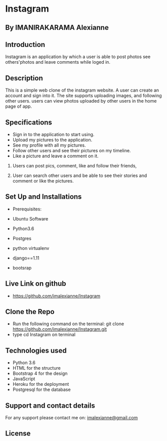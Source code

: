 # Instagram
## By IMANIRAKARAMA Alexianne

## Introduction
Instagram is an application by which a user is able to post photos see others'photos and leave comments while loged in.

## Description

This is a simple web clone of the instagram website. A user can create an account and sign into it. The site supports uploading images, and following other users. users can view photos uploaded by other users in the home page of app.

## Specifications

* Sign in to the application to start using.
* Upload my pictures to the application.
* See my profile with all my pictures.
* Follow other users and see their pictures on my timeline.
* Like a picture and leave a comment on it.

1. Users can post pics, comment, like and follow their friends,

2. User can search other users and be able to see their stories and comment or like the pictures.

## Set Up and Installations
* Prerequisites:

* Ubuntu Software
* Python3.6
* Postgres
* python virtualenv
* django==1.11
* bootsrap

## Live Link on github
* https://github.com/imalexianne/Instagram

## Clone the Repo
* Run the following command on the terminal: git clone https://github.com/imalexianne/Instagram.git 
* type cd Instagram on terminal

## Technologies used
- Python 3.6
- HTML for the structure
- Bootstrap 4 for the design
- JavaScript
- Heroku for the deployment
- Postgresql for the database

## Support and contact details
 For any support please contact me on:
 imalexianne@gmail.com

## License